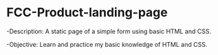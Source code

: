 # FCC-Product-landing-page

-Description: A static page of a simple form using basic HTML and CSS.

-Objective: Learn and practice my basic knowledge of HTML and CSS.

